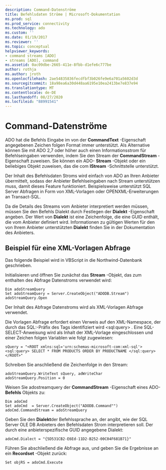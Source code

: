 ```yaml
---
description: Command-Datenströme
title: Befehlsdaten Ströme | Microsoft-Dokumentation
ms.prod: sql
ms.prod_service: connectivity
ms.technology: ado
ms.custom: ''
ms.date: 01/19/2017
ms.reviewer: ''
ms.topic: conceptual
helpviewer_keywords:
- command streams [ADO]
- streams [ADO], command
ms.assetid: 0ac09dbe-2665-411e-8fbb-d1efe6c777be
author: rothja
ms.author: jroth
ms.openlocfilehash: 2ae54835836fecdfbf3b026fe9e6a701a5602d3d
ms.sourcegitcommit: 18a98ea6a30d448aa6195e10ea2413be7e837e94
ms.translationtype: MT
ms.contentlocale: de-DE
ms.lasthandoff: 08/27/2020
ms.locfileid: "88991541"
---
```

# <a name="command-streams"></a>Command-Datenströme
ADO hat die Befehls Eingabe im von der **CommandText** -Eigenschaft angegebenen Zeichen folgen Format immer unterstützt. Als Alternative können Sie mit ADO 2,7 oder höher auch einen Informationsstrom für Befehlseingaben verwenden, indem Sie den Stream der **CommandStream** -Eigenschaft zuweisen. Sie können ein ADO- **Stream** -Objekt oder ein beliebiges Objekt zuweisen, das die com **IStream** -Schnittstelle unterstützt.  
  
 Der Inhalt des Befehlsdaten Stroms wird einfach von ADO an Ihren Anbieter übermittelt, sodass der Anbieter Befehlseingaben nach Stream unterstützen muss, damit dieses Feature funktioniert. Beispielsweise unterstützt SQL Server Abfragen in Form von XML-Vorlagen oder OPENXML-Erweiterungen an Transact-SQL.  
  
 Da die Details des Streams vom Anbieter interpretiert werden müssen, müssen Sie den Befehls Dialekt durch Festlegen der **Dialekt** -Eigenschaft angeben. Der Wert von **Dialekt** ist eine Zeichenfolge, die eine GUID enthält, die vom Anbieter definiert wird. Informationen zu gültigen Werten für den von Ihrem Anbieter unterstützten **Dialekt** finden Sie in der Dokumentation des Anbieters.  
  
## <a name="xml-template-query-example"></a>Beispiel für eine XML-Vorlagen Abfrage  
 Das folgende Beispiel wird in VBScript in die Northwind-Datenbank geschrieben.  
  
 Initialisieren und öffnen Sie zunächst das **Stream** -Objekt, das zum enthalten des Abfrage Datenstroms verwendet wird:  
  
```  
Dim adoStreamQuery  
Set adoStreamQuery = Server.CreateObject("ADODB.Stream")  
adoStreamQuery.Open  
```  
  
 Der Inhalt des Abfrage Datenstroms wird als XML-Vorlagen Abfrage verwendet.  
  
 Die Vorlagen Abfrage erfordert einen Verweis auf den XML-Namespace, der durch das SQL:-Präfix des Tags identifiziert wird \<sql:query> . Eine SQL-SELECT-Anweisung wird als Inhalt der XML-Vorlage eingeschlossen und einer Zeichen folgen Variablen wie folgt zugewiesen:  
  
```  
sQuery = "<ROOT xmlns:sql='urn:schemas-microsoft-com:xml-sql'>  
<sql:query> SELECT * FROM PRODUCTS ORDER BY PRODUCTNAME </sql:query>  
</ROOT>"  
```  
  
 Schreiben Sie anschließend die Zeichenfolge in den Stream:  
  
```  
adoStreamQuery.WriteText sQuery, adWriteChar  
adoStreamQuery.Position = 0  
```  
  
 Weisen Sie adostreamquery der **CommandStream** -Eigenschaft eines ADO- **Befehls** Objekts zu:  
  
```  
Dim adoCmd  
Set adoCmd  = Server.CreateObject("ADODB.Command"")  
adoCmd.CommandStream = adoStreamQuery  
```  
  
 Geben Sie den **Dialekt**der Befehlssprache an, der angibt, wie der SQL Server OLE DB Anbieters den Befehlsdaten Strom interpretieren soll. Der durch eine anbieterspezifische GUID angegebene Dialekt:  
  
```  
adoCmd.Dialect = "{5D531CB2-E6Ed-11D2-B252-00C04F681B71}"  
```  
  
 Führen Sie abschließend die Abfrage aus, und geben Sie die Ergebnisse an ein **Recordset** -Objekt zurück:  
  
```  
Set objRS = adoCmd.Execute  
```
